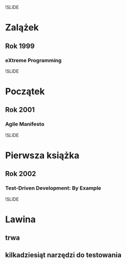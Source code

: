 !SLIDE
# Zalążek #
## Rok 1999 #

### eXtreme Programming ###

!SLIDE
# Początek #
## Rok 2001 ##
### Agile Manifesto ###

!SLIDE
# Pierwsza książka #
## Rok 2002 ##
### Test-Driven Development: By Example ###

!SLIDE
# Lawina #
## trwa ##
## kilkadziesiąt narzędzi do testowania ##
